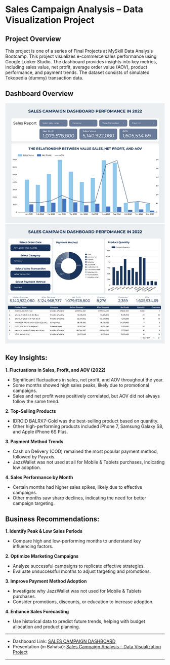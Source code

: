 # Sales Campaign Analysis – Data Visualization Project

## Project Overview
This project is one of a series of Final Projects at MySkill Data Analysis Bootcamp.
This project visualizes e-commerce sales performance using Google Looker Studio. 
The dashboard provides insights into key metrics, including sales value, net profit, average order value (AOV), product performance, and payment trends. 
The dataset consists of simulated Tokopedia (dummy) transaction data.

## Dashboard Overview
![Sales Campaign Dashboard 1](https://github.com/dyonsetio21/data_analytics_portfolio/blob/main/lookerstudio_dashboard/sales_campaign_dashboard/images/sales_campaign_dashboard_001.png)
![Sales Campaign Dashboard 2](https://github.com/dyonsetio21/data_analytics_portfolio/blob/main/lookerstudio_dashboard/sales_campaign_dashboard/images/sales_campaign_dashboard_002.png)

## Key Insights:
**1. Fluctuations in Sales, Profit, and AOV (2022)**
  - Significant fluctuations in sales, net profit, and AOV throughout the year.
  - Some months showed high sales peaks, likely due to promotional campaigns.
  - Sales and net profit were positively correlated, but AOV did not always follow the same trend.

**2. Top-Selling Products**
  - IDROID BALRX7-Gold was the best-selling product based on quantity.
  - Other high-performing products included iPhone 7, Samsung Galaxy S8, and Apple iPhone 6S Plus.

**3. Payment Method Trends**
  - Cash on Delivery (COD) remained the most popular payment method, followed by Payaxis.
  - JazzWallet was not used at all for Mobile & Tablets purchases, indicating low adoption.

**4. Sales Performance by Month**
  - Certain months had higher sales spikes, likely due to effective campaigns.
  - Other months saw sharp declines, indicating the need for better campaign targeting.

## Business Recommendations:
**1. Identify Peak & Low Sales Periods**
  - Compare high and low-performing months to understand key influencing factors.

**2. Optimize Marketing Campaigns**
  - Analyze successful campaigns to replicate effective strategies.
  - Evaluate unsuccessful months to adjust targeting and promotions.

**3. Improve Payment Method Adoption**
  - Investigate why JazzWallet was not used for Mobile & Tablets purchases.
  - Consider promotions, discounts, or education to increase adoption.

**4. Enhance Sales Forecasting**
  - Use historical data to predict future trends, helping with budget allocation and product planning.

---

- Dashboard Link: 
[SALES CAMPAIGN DASHBOARD](https://lookerstudio.google.com/s/m14EMZrp4gc)
- Presentation (in Bahasa):
[Sales Campaign Analysis – Data Visualization Project](https://lookerstudio.google.com/s/m14EMZrp4gc)

---

